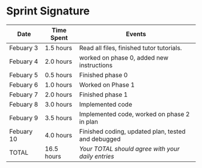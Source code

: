 # Sprint Signature

| Date        | Time Spent | Events
|-------------|------------|--------------------
| Febuary 3   | 1.5 hours  | Read all files, finished tutor tutorials. 
| Febuary 4   | 2.0 hours  | worked on phase 0, added new instructions
| Febuary 5   | 0.5 hours  | Finished phase 0
| Febuary 6   | 1.0 hours  | Worked on Phase 1
| Febuary 7   | 2.0 hours  | Finished phase 1
| Febuary 8   | 3.0 hours  | Implemented code
| Febuary 9   | 3.5 hours  | Implemented code, worked on phase 2 in plan
| Febuary 10  | 4.0 hours  | Finished coding, updated plan, tested and debugged
| TOTAL       | 16.5 hours | *Your TOTAL should agree with your daily entries*

